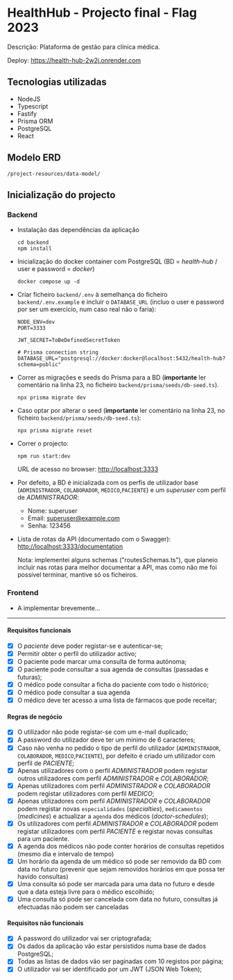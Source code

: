 # HealthHub - Projecto final - Flag 2023

Descrição: Plataforma de gestão para clínica médica.

Deploy: <https://health-hub-2w2j.onrender.com>

## Tecnologias utilizadas

- NodeJS
- Typescript
- Fastify
- Prisma ORM
- PostgreSQL
- React

## Modelo ERD

`/project-resources/data-model/`

## Inicialização do projecto

### Backend

- Instalação das dependências da aplicação

  ```shell
  cd backend
  npm install
  ```

- Inicialização do docker container com PostgreSQL (BD = _health-hub_ / user e password = _docker_)

  ```shell
  docker compose up -d
  ```

- Criar ficheiro `backend/.env` à semelhança do ficheiro `backend/.env.example` e incluir o `DATABASE_URL` (incluo o user e password por ser um exercício, num caso real não o faria):

  ```env
  NODE_ENV=dev
  PORT=3333

  JWT_SECRET=ToBeDefinedSecretToken

  # Prisma connection string
  DATABASE_URL="postgresql://docker:docker@localhost:5432/health-hub?schema=public"
  ```

- Correr as migrações e seeds do Prisma para a BD (**importante** ler comentário na linha 23, no ficheiro `backend/prisma/seeds/db-seed.ts`).

  ```shell
  npx prisma migrate dev
  ```

- Caso optar por alterar o seed (**importante** ler comentário na linha 23, no ficheiro `backend/prisma/seeds/db-seed.ts`):

  ```shell
  npx prisma migrate reset
  ```

- Correr o projecto:

  ```shell
  npm run start:dev
  ```

  URL de acesso no browser: <http://localhost:3333>

- Por defeito, a BD é inicializada com os perfis de utilizador base (`ADMINISTRADOR`, `COLABORADOR`, `MEDICO`,`PACIENTE`) e um _superuser_ com perfil de _ADMINISTRADOR_:

  - Nome: superuser
  - Email: <superuser@example.com>
  - Senha: 123456

- Lista de rotas da API (documentado com o Swagger): <http://localhost:3333/documentation>

  Nota: implementei alguns schemas ("routesSchemas.ts"), que planeio incluir nas rotas para melhor documentar a API, mas como não me foi possível terminar, mantive só os ficheiros.

### Frontend

- A implementar brevemente...

---

#### Requisitos funcionais

- [x] O _paciente_ deve poder registar-se e autenticar-se;
- [x] Permitir obter o perfil do utilizador activo;
- [x] O paciente pode marcar uma consulta de forma autónoma;
- [x] O paciente pode consultar a sua agenda de consultas (passadas e futuras);
- [x] O médico pode consultar a ficha do paciente com todo o histórico;
- [x] O médico pode consultar a sua agenda
- [x] O médico deve ter acesso a uma lista de fármacos que pode receitar;

#### Regras de negócio

- [x] O utilizador não pode registar-se com um e-mail duplicado;
- [x] A password do utilizador deve ter um mínimo de 6 caracteres;
- [x] Caso não venha no pedido o tipo de perfil do utilizador (`ADMINISTRADOR`, `COLABORADOR`, `MEDICO`,`PACIENTE`), por defeito é criado um utilizador com perfil de _PACIENTE_;
- [x] Apenas utilizadores com o perfil _ADMINISTRADOR_ podem registar outros utilizadores com perfil _ADMINISTRADOR_ e _COLABORADOR_;
- [x] Apenas utilizadores com perfil _ADMINISTRADOR_ e _COLABORADOR_ podem registar utilizadores com perfil _MEDICO_;
- [x] Apenas utilizadores com perfil _ADMINISTRADOR_ e _COLABORADOR_ podem registar novas `especialidades` (_specialties_), `medicamentos` (_medicines_) e actualizar a `agenda` dos médicos (_doctor-schedules_);
- [x] Os utilizadores com perfil _ADMINISTRADOR_ e _COLABORADOR_ podem registar utilizadores com perfil _PACIENTE_ e registar novas consultas para um paciente.
- [x] A agenda dos médicos não pode conter horários de consultas repetidos (mesmo dia e intervalo de tempo)
- [x] Um horário da agenda de um médico só pode ser removido da BD com data no futuro (prevenir que sejam removidos horários em que possa ter havido consultas)
- [x] Uma consulta só pode ser marcada para uma data no futuro e desde que a data esteja livre para o médico escolhido;
- [x] Uma consulta só pode ser cancelada com data no futuro, consultas já efectuadas não podem ser canceladas

#### Requisitos não funcionais

- [x] A password do utilizador vai ser criptografada;
- [x] Os dados da aplicação vão estar persistidos numa base de dados PostgreSQL;
- [x] Todas as listas de dados vão ser paginadas com 10 registos por página;
- [x] O utilizador vai ser identificado por um JWT (JSON Web Token);
